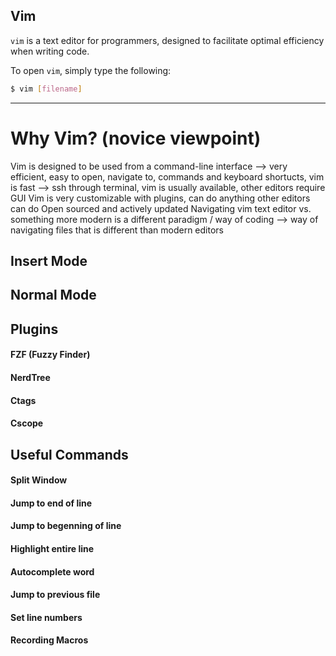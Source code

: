 Vim
-------

`vim` is a text editor for programmers, designed to facilitate optimal efficiency
when writing code.

To open `vim`, simply type the following:

~~~ bash
$ vim [filename]
~~~

---

# Why Vim? (novice viewpoint)
Vim is designed to be used from a command-line interface
   --> very efficient, easy to open, navigate to, commands and keyboard shortucts, vim is fast
   --> ssh through terminal, vim is usually available, other editors require GUI
Vim is very customizable with plugins, can do anything other editors can do
Open sourced and actively updated
Navigating vim text editor vs. something more modern is a different paradigm / way of coding
   --> way of navigating files that is different than modern editors


## Insert Mode

## Normal Mode

## Plugins
#### FZF (Fuzzy Finder)
#### NerdTree
#### Ctags
#### Cscope

## Useful Commands
#### Split Window
#### Jump to end of line
#### Jump to begenning of line
#### Highlight entire line
#### Autocomplete word
#### Jump to previous file
#### Set line numbers
#### Recording Macros


